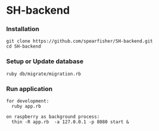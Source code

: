 # SH-backend

### Installation
```
git clone https://github.com/spearfisher/SH-backend.git
cd SH-backend
```
### Setup or Update database
  `ruby db/migrate/migration.rb`

### Run application
```
for development:
  ruby app.rb

on raspberry as background process:
  thin -R app.rb  -a 127.0.0.1 -p 8080 start &
```
